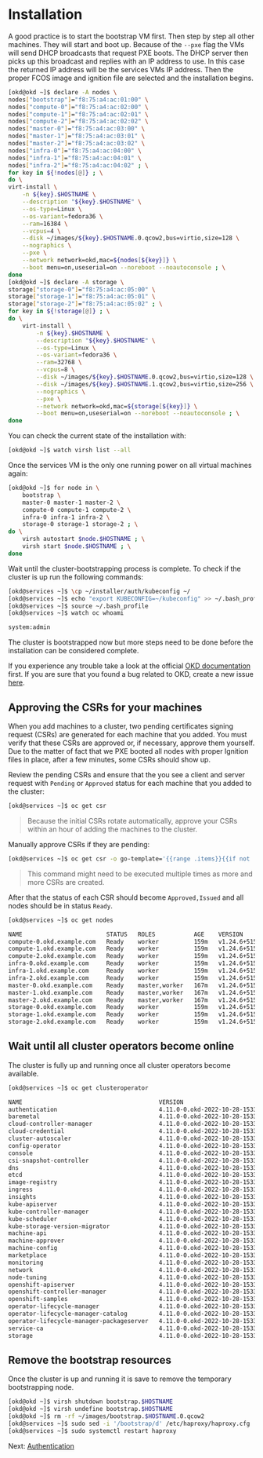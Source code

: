 # Installation

A good practice is to start the bootstrap VM first. Then step by step all other
machines. They will start and boot up. Because of the `--pxe` flag the VMs will
send DHCP broadcasts that request PXE boots. The DHCP server then picks up this
broadcast and replies with an IP address to use. In this case the returned IP
address will be the services VMs IP address. Then the proper FCOS image and
ignition file are selected and the installation begins.

```bash
[okd@okd ~]$ declare -A nodes \
nodes["bootstrap"]="f8:75:a4:ac:01:00" \
nodes["compute-0"]="f8:75:a4:ac:02:00" \
nodes["compute-1"]="f8:75:a4:ac:02:01" \
nodes["compute-2"]="f8:75:a4:ac:02:02" \
nodes["master-0"]="f8:75:a4:ac:03:00" \
nodes["master-1"]="f8:75:a4:ac:03:01" \
nodes["master-2"]="f8:75:a4:ac:03:02" \
nodes["infra-0"]="f8:75:a4:ac:04:00" \
nodes["infra-1"]="f8:75:a4:ac:04:01" \
nodes["infra-2"]="f8:75:a4:ac:04:02" ; \
for key in ${!nodes[@]} ; \
do \
virt-install \
    -n ${key}.$HOSTNAME \
    --description "${key}.$HOSTNAME" \
    --os-type=Linux \
    --os-variant=fedora36 \
    --ram=16384 \
    --vcpus=4 \
    --disk ~/images/${key}.$HOSTNAME.0.qcow2,bus=virtio,size=128 \
    --nographics \
    --pxe \
    --network network=okd,mac=${nodes[${key}]} \
    --boot menu=on,useserial=on --noreboot --noautoconsole ; \
done
[okd@okd ~]$ declare -A storage \
storage["storage-0"]="f8:75:a4:ac:05:00" \
storage["storage-1"]="f8:75:a4:ac:05:01" \
storage["storage-2"]="f8:75:a4:ac:05:02" ; \
for key in ${!storage[@]} ; \
do \
    virt-install \
        -n ${key}.$HOSTNAME \
        --description "${key}.$HOSTNAME" \
        --os-type=Linux \
        --os-variant=fedora36 \
        --ram=32768 \
        --vcpus=8 \
        --disk ~/images/${key}.$HOSTNAME.0.qcow2,bus=virtio,size=128 \
        --disk ~/images/${key}.$HOSTNAME.1.qcow2,bus=virtio,size=256 \
        --nographics \
        --pxe \
        --network network=okd,mac=${storage[${key}]} \
        --boot menu=on,useserial=on --noreboot --noautoconsole ; \
done
```

You can check the current state of the installation with:

```bash
[okd@okd ~]$ watch virsh list --all
```

Once the services VM is the only one running power on all virtual machines
again:

```bash
[okd@okd ~]$ for node in \
    bootstrap \
    master-0 master-1 master-2 \
    compute-0 compute-1 compute-2 \
    infra-0 infra-1 infra-2 \
    storage-0 storage-1 storage-2 ; \
do \
    virsh autostart $node.$HOSTNAME ; \
    virsh start $node.$HOSTNAME ; \
done
```

Wait until the cluster-bootstrapping process is complete. To check if the
cluster is up run the following commands:

```bash
[okd@services ~]$ \cp ~/installer/auth/kubeconfig ~/
[okd@services ~]$ echo "export KUBECONFIG=~/kubeconfig" >> ~/.bash_profile
[okd@services ~]$ source ~/.bash_profile
[okd@services ~]$ watch oc whoami

system:admin
```

The cluster is bootstrapped now but more steps need to be done before the
installation can be considered complete.

If you experience any trouble take a look at the official [OKD
documentation](https://docs.okd.io/latest/installing/installing_bare_metal/installing-restricted-networks-bare-metal.html)
first. If you are sure that you found a bug related to OKD, create a new issue
[here](https://github.com/openshift/okd/issues/new/choose).

## Approving the CSRs for your machines

When you add machines to a cluster, two pending certificates signing request
(CSRs) are generated for each machine that you added. You must verify that these
CSRs are approved or, if necessary, approve them yourself. Due to the matter of
fact that we PXE booted all nodes with proper Ignition files in place, after a
few minutes, some CSRs should show up.

Review the pending CSRs and ensure that the you see a client and server request
with `Pending` or `Approved` status for each machine that you added to the
cluster:

```bash
[okd@services ~]$ oc get csr
```

> Because the initial CSRs rotate automatically, approve your CSRs within an
> hour of adding the machines to the cluster.

Manually approve CSRs if they are pending:

```bash
[okd@services ~]$ oc get csr -o go-template='{{range .items}}{{if not .status}}{{.metadata.name}}{{"\n"}}{{end}}{{end}}' | xargs oc adm certificate approve
```

> This command might need to be executed multiple times as more and more CSRs
> are created.

After that the status of each CSR should become `Approved,Issued` and all nodes
should be in status `Ready`.

```bash
[okd@services ~]$ oc get nodes

NAME                        STATUS   ROLES           AGE    VERSION
compute-0.okd.example.com   Ready    worker          159m   v1.24.6+5157800
compute-1.okd.example.com   Ready    worker          159m   v1.24.6+5157800
compute-2.okd.example.com   Ready    worker          159m   v1.24.6+5157800
infra-0.okd.example.com     Ready    worker          159m   v1.24.6+5157800
infra-1.okd.example.com     Ready    worker          159m   v1.24.6+5157800
infra-2.okd.example.com     Ready    worker          159m   v1.24.6+5157800
master-0.okd.example.com    Ready    master,worker   167m   v1.24.6+5157800
master-1.okd.example.com    Ready    master,worker   167m   v1.24.6+5157800
master-2.okd.example.com    Ready    master,worker   167m   v1.24.6+5157800
storage-0.okd.example.com   Ready    worker          159m   v1.24.6+5157800
storage-1.okd.example.com   Ready    worker          159m   v1.24.6+5157800
storage-2.okd.example.com   Ready    worker          159m   v1.24.6+5157800
```

## Wait until all cluster operators become online

The cluster is fully up and running once all cluster operators become available.

```bash
[okd@services ~]$ oc get clusteroperator

NAME                                       VERSION                          AVAILABLE   PROGRESSING   DEGRADED   SINCE   MESSAGE
authentication                             4.11.0-0.okd-2022-10-28-153352   True        False         False      6m26s
baremetal                                  4.11.0-0.okd-2022-10-28-153352   True        False         False      21m
cloud-controller-manager                   4.11.0-0.okd-2022-10-28-153352   True        False         False      24m
cloud-credential                           4.11.0-0.okd-2022-10-28-153352   True        False         False      25m
cluster-autoscaler                         4.11.0-0.okd-2022-10-28-153352   True        False         False      21m
config-operator                            4.11.0-0.okd-2022-10-28-153352   True        False         False      22m
console                                    4.11.0-0.okd-2022-10-28-153352   True        False         False      8m57s
csi-snapshot-controller                    4.11.0-0.okd-2022-10-28-153352   True        False         False      22m
dns                                        4.11.0-0.okd-2022-10-28-153352   True        False         False      21m
etcd                                       4.11.0-0.okd-2022-10-28-153352   True        False         False      20m
image-registry                             4.11.0-0.okd-2022-10-28-153352   True        False         False      13m
ingress                                    4.11.0-0.okd-2022-10-28-153352   True        False         False      13m
insights                                   4.11.0-0.okd-2022-10-28-153352   True        False         False      4s
kube-apiserver                             4.11.0-0.okd-2022-10-28-153352   True        False         False      16m
kube-controller-manager                    4.11.0-0.okd-2022-10-28-153352   True        False         False      19m
kube-scheduler                             4.11.0-0.okd-2022-10-28-153352   True        False         False      18m
kube-storage-version-migrator              4.11.0-0.okd-2022-10-28-153352   True        False         False      22m
machine-api                                4.11.0-0.okd-2022-10-28-153352   True        False         False      21m
machine-approver                           4.11.0-0.okd-2022-10-28-153352   True        False         False      21m
machine-config                             4.11.0-0.okd-2022-10-28-153352   True        False         False      21m
marketplace                                4.11.0-0.okd-2022-10-28-153352   True        False         False      21m
monitoring                                 4.11.0-0.okd-2022-10-28-153352   True        False         False      12m
network                                    4.11.0-0.okd-2022-10-28-153352   True        False         False      22m
node-tuning                                4.11.0-0.okd-2022-10-28-153352   True        False         False      21m
openshift-apiserver                        4.11.0-0.okd-2022-10-28-153352   True        False         False      13m
openshift-controller-manager               4.11.0-0.okd-2022-10-28-153352   True        False         False      17m
openshift-samples                          4.11.0-0.okd-2022-10-28-153352   True        False         False      8m42s
operator-lifecycle-manager                 4.11.0-0.okd-2022-10-28-153352   True        False         False      21m
operator-lifecycle-manager-catalog         4.11.0-0.okd-2022-10-28-153352   True        False         False      21m
operator-lifecycle-manager-packageserver   4.11.0-0.okd-2022-10-28-153352   True        False         False      14m
service-ca                                 4.11.0-0.okd-2022-10-28-153352   True        False         False      22m
storage                                    4.11.0-0.okd-2022-10-28-153352   True        False         False      22m
```

## Remove the bootstrap resources

Once the cluster is up and running it is save to remove the temporary
bootstrapping node.

```bash
[okd@okd ~]$ virsh shutdown bootstrap.$HOSTNAME
[okd@okd ~]$ virsh undefine bootstrap.$HOSTNAME
[okd@okd ~]$ rm -rf ~/images/bootstrap.$HOSTNAME.0.qcow2
[okd@services ~]$ sudo sed -i '/bootstrap/d' /etc/haproxy/haproxy.cfg
[okd@services ~]$ sudo systemctl restart haproxy
```

Next: [Authentication](10-authentication.md)

